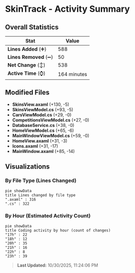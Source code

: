# SkinTrack - Activity Summary 

## Overall Statistics

| Stat                   | Value                                                             |
| ---------------------- | ----------------------------------------------------------------- |
| **Lines Added** (➕)   | 588                                          |
| **Lines Removed** (➖) | 50                                        |
| **Net Change** (↕)    | 538                |
| **Active Time** (⌚)   | 164 minutes |


## Modified Files
- **SkinsView.axaml** (+130, -5)
- **SkinsViewModel.cs** (+93, -5)
- **CarsViewModel.cs** (+29, -0)
- **CompetitionsViewModel.cs** (+27, -0)
- **DatabaseService.cs** (+38, -0)
- **HomeViewModel.cs** (+65, -6)
- **MainWindowViewModel.cs** (+59, -0)
- **HomeView.axaml** (+31, -3)
- **Icons.axaml** (+31, -17)
- **MainWindow.axaml** (+85, -14)

## Visualizations

### By File Type (Lines Changed)

```mermaid
pie showData
title Lines changed by file type
".axaml" : 316
".cs" : 322
```

### By Hour (Estimated Activity Count)

```mermaid
pie showData
title Coding activity by hour (count of changes)
"17h" : 22
"18h" : 12
"20h" : 35
"21h" : 16
"22h" : 8
"23h" : 39
```


> **Last Updated:** 10/30/2025, 11:24:06 PM